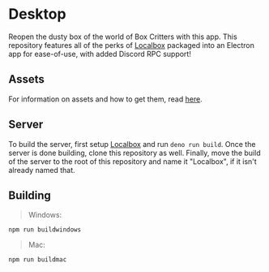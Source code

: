 # Desktop

Reopen the dusty box of the world of Box Critters with this app. This repository features all of the perks of [Localbox](https://github.com/Box-Critters-Localbox/Localbox) packaged into an Electron app for ease-of-use, with added Discord RPC support!

## Assets

For information on assets and how to get them, read [here](https://github.com/Box-Critters-Localbox/Localbox?tab=readme-ov-file#assets).

## Server

To build the server, first setup [Localbox](https://github.com/Box-Critters-Localbox/Localbox) and run `deno run build`. Once the server is done building, clone this repository as well. Finally, move the build of the server to the root of this repository and name it "Localbox", if it isn't already named that.

## Building

> Windows:
```
npm run buildwindows
```

> Mac:
```
npm run buildmac
```